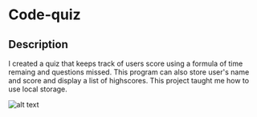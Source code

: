 # Code-quiz

## Description

I created a quiz that keeps track of users score using a formula of time remaing and questions missed.
This program can also store user's name and score and display a list of highscores. This project taught me how to use local storage.

![alt text](./assets/Screenshot%202023-11-16%20at%2010.07.01 PM.png)
